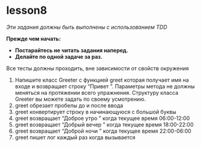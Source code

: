 # lesson8

*Эти задания должны быть выполнены с использованием TDD*

**Прежде чем начать:**
- **Постарайтесь не читать задания наперед.**
- **Делайте по одной задаче за раз.**

Все тесты должны проходить, вне зависимости от свойств окружения
1. Напишите класс Greeter с функцией greet которая получает имя на входе и возвращает строку “Привет <name>”. Параметры метода не должны меняться на протяжении всего упражнения. Структуру класса Greeter вы можете задать по своему усмотрению.
1. greet обрезает пробелы до и после ввода
1. greet конвертирует строку в начинающуюся с большой буквы
1. greet возвращает “Доброе утро <name>” когда текущее время 06:00-12:00
1. greet возвращает “Добрый вечер <name>” когда текущее время 18:00-22:00
1. greet возвращает “Доброй ночи <name>” когда текущее время 22:00-06:00
1. greet пишет лог каждый раз когда вызывается
